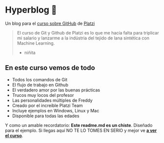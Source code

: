 # Hyperblog 💖
Un blog para el [curso sobre GitHub](https://platzi.com/cursos/git-github/ " curso sobre GitHub") de [Platzi](https://platzi.com/ "Platzi")
> El curso de Git y Github de Platzi es lo que me hacía falta para triplicar mi salario y lanzarme a la indústria del tejido de lana sintética con Machine Learning.
> - niñita

## En este curso vemos de todo
* Todos los comandos de Git
* El flujo de trabajo en Github
* El verdadero amor por las buenas prácticas
* Trucos muy locos del profesor
* Las personalidades múltiples de Freddy
* Creado por el increible Platzi Team
* Incluye ejemplos en Windows, Linux y Mac
* Disponible para todas las edades

Y como un amable recordatorio: **Este readme.md es un chiste**. Diseñado para el ejemplo. Si llegas aquí NO TE LO TOMES EN SERIO y mejor ve [**a ver el curso**](https://platzi.com/cursos/git-github/ "a ver el curso").
